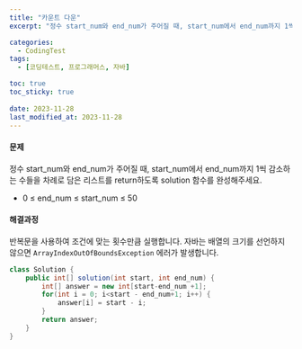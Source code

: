 ```yaml
---
title: "카운트 다운"
excerpt: "정수 start_num와 end_num가 주어질 때, start_num에서 end_num까지 1씩 감소하는 수들을 차례로 담은 리스트를 return하도록 solution 함수를 완성해주세요."

categories:
  - CodingTest
tags:
  - [코딩테스트, 프로그래머스, 자바]

toc: true
toc_sticky: true
 
date: 2023-11-28
last_modified_at: 2023-11-28
---
```


#### 문제
정수 start_num와 end_num가 주어질 때, start_num에서 end_num까지 1씩 감소하는 수들을 차례로 담은 리스트를 return하도록 solution 함수를 완성해주세요.

- 0 ≤ end_num ≤ start_num ≤ 50

#### 해결과정
반복문을 사용하여 조건에 맞는 횟수만큼 실행합니다. 자바는 배열의 크기를 선언하지 않으면 `ArrayIndexOutOfBoundsException` 에러가 발생합니다.

```java
class Solution {
    public int[] solution(int start, int end_num) {
        int[] answer = new int[start-end_num +1];
        for(int i = 0; i<start - end_num+1; i++) {
            answer[i] = start - i;
        }
        return answer;
    }
}
```